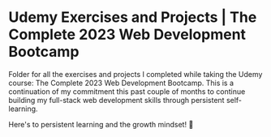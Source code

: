 # Udemy Exercises and Projects | The Complete 2023 Web Development Bootcamp
Folder for all the exercises and projects I completed while taking the Udemy course: The Complete 2023 Web Development Bootcamp.
This is a continuation of my commitment this past couple of months to continue building my full-stack web development skills through persistent self-learning.

Here's to persistent learning and the growth mindset! :partying_face:
